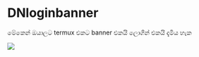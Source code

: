 # DNloginbanner
මේකෙන් ඔයාලට termux එකට banner එකයි ලොගින් එකයි දැමිය හැක

<img src="https://telegra.ph/file/f1c3155f85be70209fd45.jpg">
